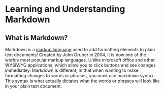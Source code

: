 # Learning and Understanding Markdown

## What is Markdown?

Markdown is a [markup language](https://en.wikipedia.org/wiki/Markup_language) used to add formatting elements to plain text documents! Created by John Gruber in 2004, it is now one of the worlds most popular markup languages. Unlike microsoft office and other WYSIWYG applications, which allow you to click buttons and see changes immediatley. Markdown is different, in that when wanting to make formatting changes to words or phrases, you must use markdown syntax. This syntax is what actually dictates what the words or phrases will look like in your plain text document. 
